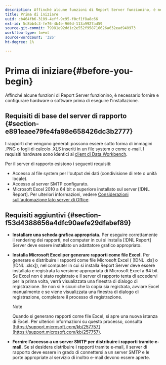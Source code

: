 ```yaml
---
description: Affinché alcune funzioni di Report Server funzionino, è necessario fornire e configurare hardware o software prima di eseguire l'installazione.
title: Prima di iniziare
uuid: cb464fb6-3109-4eff-9c95-f0cf1f8a8c66
exl-id: 5c8bb4c3-fe76-4b4e-960d-113a9927ad59
source-git-commit: 79981e92dd1c2e552f958716626a632ead940973
workflow-type: tm+mt
source-wordcount: '326'
ht-degree: 1%

---
```


# Prima di iniziare{#before-you-begin}

Affinché alcune funzioni di Report Server funzionino, è necessario fornire e configurare hardware o software prima di eseguire l&#39;installazione.

## Requisiti di base del server di rapporto {#section-e891eaee79fe4fa98e658426dc3b2777}

I rapporti che vengono generati possono essere sotto forma di immagini .PNG o fogli di calcolo .XLS inseriti in un file system o come e-mail. I requisiti hardware sono identici al [client di Data Workbench](https://experienceleague.adobe.com/docs/data-workbench/using/install/c-data-workbench-client-install.html#Data_Workbench_Client_Minimum_System_Requirements).

Per il server di rapporto esistono i seguenti requisiti:

* Accesso al file system per l&#39;output dei dati (condivisione di rete o unità locale).
* Accesso al server SMTP configurato.
* Microsoft Excel 2010 a 64 bit o superiore installato sul server [!DNL Report]. Per ulteriori informazioni, vedere [Considerazioni sull&#39;automazione lato server di Office](https://support.microsoft.com/kb/257757).

## Requisiti aggiuntivi {#section-f53d4388656a4dfc90aefe29dfabef89}

* **Installare una scheda grafica appropriata.** Per eseguire correttamente il rendering dei rapporti, nel computer in cui si installa  [!DNL Report] Server deve essere installato un adattatore grafico appropriato.

* **Installa Microsoft Excel per generare rapporti come file Excel.** Per generare e distribuire i rapporti come file Microsoft Excel (  [!DNL .xls] o  [!DNL .xlsx]), nel computer in cui si installa Report Server deve essere installata e registrata la versione appropriata di Microsoft Excel a 64 bit. Se Excel non è stato registrato e il server di rapporto tenta di accedervi per la prima volta, verrà visualizzata una finestra di dialogo di registrazione. Se non si è sicuri che la copia sia registrata, avviare Excel manualmente e se viene visualizzata una finestra di dialogo di registrazione, completare il processo di registrazione.

   >[!NOTE]
   >
   >Quando si generano rapporti come file Excel, si apre una nuova istanza di Excel. Per ulteriori informazioni su questo processo, consulta [https://support.microsoft.com/kb/257757](https://support.microsoft.com/kb/257757).

* **Fornire l’accesso a un server SMTP per distribuire i rapporti tramite e-mail.** Se si desidera distribuire i rapporti tramite e-mail, il server di rapporto deve essere in grado di connettersi a un server SMTP e le porte appropriate al servizio di inoltro e-mail devono essere aperte.
